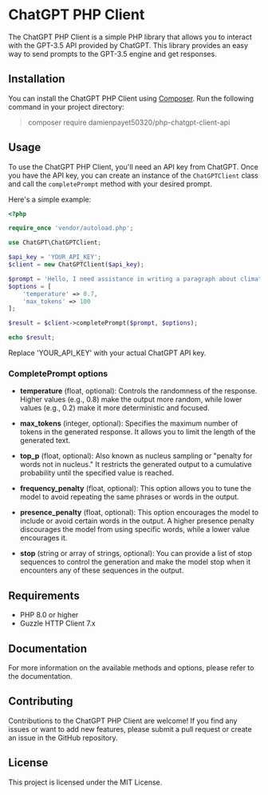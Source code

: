 # ChatGPT PHP Client

The ChatGPT PHP Client is a simple PHP library that allows you to interact with the GPT-3.5 API provided by ChatGPT. This library provides an easy way to send prompts to the GPT-3.5 engine and get responses.

## Installation

You can install the ChatGPT PHP Client using [Composer](https://getcomposer.org/). Run the following command in your project directory:

> composer require damienpayet50320/php-chatgpt-client-api

## Usage

To use the ChatGPT PHP Client, you'll need an API key from ChatGPT. Once you have the API key, you can create an instance of the `ChatGPTClient` class and call the `completePrompt` method with your desired prompt.

Here's a simple example:

```php
<?php

require_once 'vendor/autoload.php';

use ChatGPT\ChatGPTClient;

$api_key = 'YOUR_API_KEY';
$client = new ChatGPTClient($api_key);

$prompt = 'Hello, I need assistance in writing a paragraph about climate change.';
$options = [
    'temperature' => 0.7,
    'max_tokens' => 100
];

$result = $client->completePrompt($prompt, $options);

echo $result;
```
Replace 'YOUR_API_KEY' with your actual ChatGPT API key.

### CompletePrompt options

* **temperature** (float, optional): Controls the randomness of the response. Higher values (e.g., 0.8) make the output more random, while lower values (e.g., 0.2) make it more deterministic and focused.


* **max_tokens** (integer, optional): Specifies the maximum number of tokens in the generated response. It allows you to limit the length of the generated text.


* **top_p** (float, optional): Also known as nucleus sampling or "penalty for words not in nucleus." It restricts the generated output to a cumulative probability until the specified value is reached.


* **frequency_penalty** (float, optional): This option allows you to tune the model to avoid repeating the same phrases or words in the output.


* **presence_penalty** (float, optional): This option encourages the model to include or avoid certain words in the output. A higher presence penalty discourages the model from using specific words, while a lower value encourages it.


* **stop** (string or array of strings, optional): You can provide a list of stop sequences to control the generation and make the model stop when it encounters any of these sequences in the output.

## Requirements

* PHP 8.0 or higher
* Guzzle HTTP Client 7.x

## Documentation

For more information on the available methods and options, please refer to the documentation.

## Contributing
Contributions to the ChatGPT PHP Client are welcome! If you find any issues or want to add new features, please submit a pull request or create an issue in the GitHub repository.

## License
This project is licensed under the MIT License.